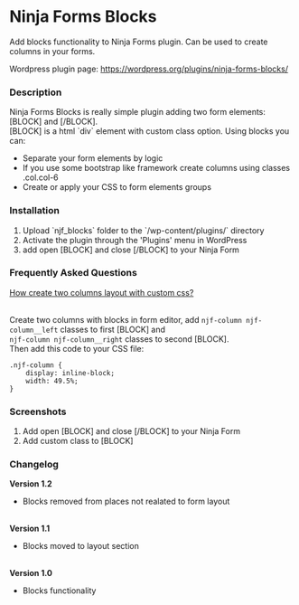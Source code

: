 <h1>Ninja Forms Blocks</h1>

<p>Add blocks functionality to Ninja Forms plugin. Can be used to create columns in your forms.</p>

Wordpress plugin page: https://wordpress.org/plugins/ninja-forms-blocks/<br>

<h3>Description</h3>

<p>Ninja Forms Blocks is really simple plugin adding two form elements: [BLOCK] and [/BLOCK].<br>
[BLOCK] is a html `div` element with custom class option. Using blocks you can:</p>

<p>
<ul>
	<li>Separate your form elements by logic</li>
	<li>If you use some bootstrap like framework create columns using classes .col.col-6</li>
	<li>Create or apply your CSS to form elements groups</li>
</ul>
</p>

<h3>Installation</h3>

<p><ol>
	<li>Upload `njf_blocks` folder to the `/wp-content/plugins/` directory</li>
	<li>Activate the plugin through the 'Plugins' menu in WordPress</li>
	<li>add open [BLOCK] and close [/BLOCK] to your Ninja Form</li>
</ol></p>

<h3>Frequently Asked Questions</h3>

<p>
<u>How create two columns layout with custom css?</u><br><br>

Create two columns with blocks in form editor, add `njf-column njf-column__left` classes to first [BLOCK] and<br>
`njf-column njf-column__right` classes to second [BLOCK].<br>
Then add this code to your CSS file:<br>
<pre><code>.njf-column {
	display: inline-block;
	width: 49.5%;
}</code></pre>
</p>

<h3>Screenshots</h3>

<p><ol>
	<li>Add open [BLOCK] and close [/BLOCK] to your Ninja Form</li>
	<li>Add custom class to [BLOCK]</li>
</ol></p>

<h3>Changelog</h3>

<strong>Version 1.2</strong>
<ul><li>Blocks removed from places not realated to form layout</li></ul>
<br>
<strong>Version 1.1</strong>
<ul><li>Blocks moved to layout section</li></ul>
<br>
<strong>Version 1.0</strong>
<ul><li>Blocks functionality</li></ul>
